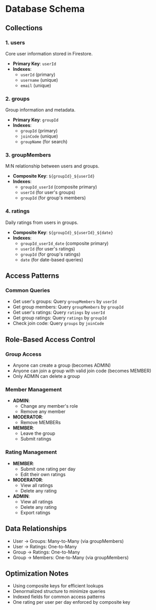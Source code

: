 # Database Schema

## Collections

### 1. users

Core user information stored in Firestore.

- **Primary Key**: `userId`
- **Indexes**:
  - `userId` (primary)
  - `username` (unique)
  - `email` (unique)

### 2. groups

Group information and metadata.

- **Primary Key**: `groupId`
- **Indexes**:
  - `groupId` (primary)
  - `joinCode` (unique)
  - `groupName` (for search)

### 3. groupMembers

M:N relationship between users and groups.

- **Composite Key**: `${groupId}_${userId}`
- **Indexes**:
  - `groupId_userId` (composite primary)
  - `userId` (for user's groups)
  - `groupId` (for group's members)

### 4. ratings

Daily ratings from users in groups.

- **Composite Key**: `${groupId}_${userId}_${date}`
- **Indexes**:
  - `groupId_userId_date` (composite primary)
  - `userId` (for user's ratings)
  - `groupId` (for group's ratings)
  - `date` (for date-based queries)

## Access Patterns

### Common Queries

- Get user's groups: Query `groupMembers` by `userId`
- Get group members: Query `groupMembers` by `groupId`
- Get user's ratings: Query `ratings` by `userId`
- Get group ratings: Query `ratings` by `groupId`
- Check join code: Query `groups` by `joinCode`

## Role-Based Access Control

### Group Access

- Anyone can create a group (becomes ADMIN)
- Anyone can join a group with valid join code (becomes MEMBER)
- Only ADMIN can delete a group

### Member Management

- **ADMIN**:
  - Change any member's role
  - Remove any member
- **MODERATOR**:
  - Remove MEMBERs
- **MEMBER**:
  - Leave the group
  - Submit ratings

### Rating Management

- **MEMBER**:
  - Submit one rating per day
  - Edit their own ratings
- **MODERATOR**:
  - View all ratings
  - Delete any rating
- **ADMIN**:
  - View all ratings
  - Delete any rating
  - Export ratings

## Data Relationships

- User -> Groups: Many-to-Many (via groupMembers)
- User -> Ratings: One-to-Many
- Group -> Ratings: One-to-Many
- Group -> Members: One-to-Many (via groupMembers)

## Optimization Notes

- Using composite keys for efficient lookups
- Denormalized structure to minimize queries
- Indexed fields for common access patterns
- One rating per user per day enforced by composite key
